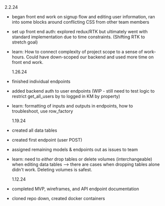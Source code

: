 2.2.24

- began front end work on signup flow and editing user information, ran into some blocks around conflicting CSS from other team members
- set up front end auth: explored redux/RTK but ultimately went with standard implementation due to time constraints. (Shifting RTK to stretch goal)
- learn: How to connect complexity of project scope to a sense of work-hours. Could have down-scoped our backend and used more time on front end work.

  1.26.24

- finished individual endpoints
- added backend auth to user endpoints (WIP - still need to test logic to restrict get_all_users by to logged in KM by property)
- learn: formatting of inputs and outputs in endpoints, how to troubleshoot, use row_factory

  1.19.24

- created all data tables
- created first endpoint (user POST)
- assigned remaining models & endpoints out as issues to team
- learn: need to _either_ drop tables or delete volumes (interchangeable) when editing data tables --> there are cases when dropping tables alone didn't work. Deleting volumes is safest.

  1.12.24

- completed MVP, wireframes, and API endpoint documentation
- cloned repo down, created docker containers
